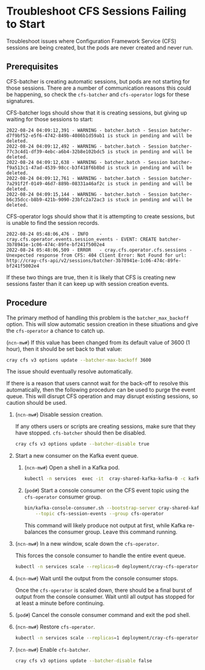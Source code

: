 # Troubleshoot CFS Sessions Failing to Start

Troubleshoot issues where Configuration Framework Service \(CFS\) sessions are being created, but the pods are never created and never run.

## Prerequisites

CFS-batcher is creating automatic sessions, but pods are not starting for those sessions. There are a number of communication reasons this could be happening, so check the `cfs-batcher` and `cfs-operator` logs for these signatures.

CFS-batcher logs should show that it is creating sessions, but giving up waiting for those sessions to start:

```text
2022-08-24 04:09:12,391 - WARNING - batcher.batch - Session batcher-d7f9bf52-e5f6-4742-849b-4086b1d59ab1 is stuck in pending and will be deleted.
2022-08-24 04:09:12,492 - WARNING - batcher.batch - Session batcher-77c3c4d1-df39-4ebc-a6b4-32b8e102bdc5 is stuck in pending and will be deleted.
2022-08-24 04:09:12,638 - WARNING - batcher.batch - Session batcher-f9a513c1-47ad-4539-98cc-b3f418f6b8bd is stuck in pending and will be deleted.
2022-08-24 04:09:12,761 - WARNING - batcher.batch - Session batcher-7a291f2f-0149-46d7-889b-08331a46af2c is stuck in pending and will be deleted.
2022-08-24 04:09:15,144 - WARNING - batcher.batch - Session batcher-b6c35dcc-b8b9-421b-9090-23bfc2a72ac3 is stuck in pending and will be deleted.
```

CFS-operator logs should show that it is attempting to create sessions, but is unable to find the session records.

```text
2022-08-24 05:48:06,476 - INFO    - cray.cfs.operator.events.session_events - EVENT: CREATE batcher-3b78941e-1c06-474c-89fe-bf241f5002e4
2022-08-24 05:48:06,509 - ERROR   - cray.cfs.operator.cfs.sessions - Unexpected response from CFS: 404 Client Error: Not Found for url: http://cray-cfs-api/v2/sessions/batcher-3b78941e-1c06-474c-89fe-bf241f5002e4
```

If these two things are true, then it is likely that CFS is creating new sessions faster than it can keep up with session creation events.

## Procedure

The primary method of handling this problem is the `batcher_max_backoff` option. This will slow automatic session creation in these situations and give the `cfs-operator` a chance to catch up.

(`ncn-mw#`) If this value has been changed from its default value of 3600 (1 hour), then it should be set back to that value:

 ```bash
cray cfs v3 options update --batcher-max-backoff 3600
```

The issue should eventually resolve automatically.

If there is a reason that users cannot wait for the back-off to resolve this automatically, then the following procedure can be used to purge the event queue. This will disrupt CFS operation and may disrupt existing sessions, so caution should be used.

1. (`ncn-mw#`) Disable session creation.

    If any others users or scripts are creating sessions, make sure that they have stopped. `cfs-batcher` should then be disabled.

    ```bash
    cray cfs v3 options update --batcher-disable true
    ```

1. Start a new consumer on the Kafka event queue.

    1. (`ncn-mw#`) Open a shell in a Kafka pod.

        ```bash
        kubectl -n services  exec -it  cray-shared-kafka-kafka-0 -c kafka -- /bin/bash
        ```

    1. (`pod#`) Start a console consumer on the CFS event topic using the `cfs-operator` consumer group.

        ```bash
        bin/kafka-console-consumer.sh --bootstrap-server cray-shared-kafka-kafka-0.cray-shared-kafka-kafka-brokers.services.svc.cluster.local:9092 \
            --topic cfs-session-events --group cfs-operator
        ```

       This command will likely produce not output at first, while Kafka re-balances the consumer group. Leave this command running.

1. (`ncn-mw#`) In a new window, scale down the `cfs-operator`.

    This forces the console consumer to handle the entire event queue.

    ```bash
    kubectl -n services scale --replicas=0 deployment/cray-cfs-operator
    ```

1. (`ncn-mw#`) Wait until the output from the console consumer stops.

    Once the `cfs-operator` is scaled down, there should be a final burst of output from the console consumer. Wait until all output has stopped for at least a minute before continuing.

1. (`pod#`) Cancel the console consumer command and exit the pod shell.

1. (`ncn-mw#`) Restore `cfs-operator`.

    ```bash
    kubectl -n services scale --replicas=1 deployment/cray-cfs-operator
    ```

1. (`ncn-mw#`) Enable `cfs-batcher`.

    ```bash
    cray cfs v3 options update --batcher-disable false
    ```
